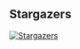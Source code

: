 ## Stargazers

[![Stargazers](https://starchart.cc/stacksjs/vite-plugin-dotenvx.svg?variant=adaptive)](https://starchart.cc/stacksjs/vite-plugin-dotenvx)
